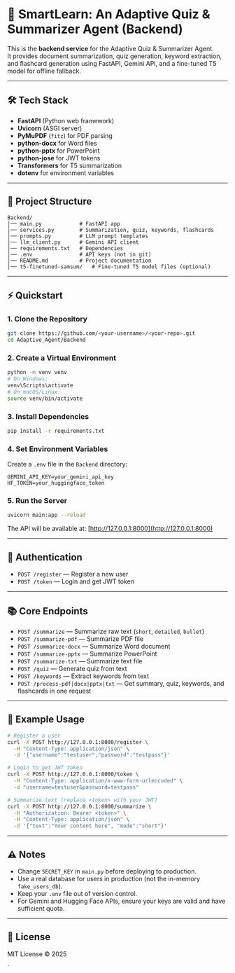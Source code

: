 # 📘 SmartLearn: An Adaptive Quiz & Summarizer Agent (Backend)

This is the **backend service** for the Adaptive Quiz & Summarizer Agent.  
It provides document summarization, quiz generation, keyword extraction, and flashcard generation using FastAPI, Gemini API, and a fine-tuned T5 model for offline fallback.

---

## 🛠️ Tech Stack

- **FastAPI** (Python web framework)
- **Uvicorn** (ASGI server)
- **PyMuPDF** (`fitz`) for PDF parsing
- **python-docx** for Word files
- **python-pptx** for PowerPoint
- **python-jose** for JWT tokens
- **Transformers** for T5 summarization
- **dotenv** for environment variables

---

## 📁 Project Structure

```
Backend/
│── main.py            # FastAPI app
│── services.py        # Summarization, quiz, keywords, flashcards
│── prompts.py         # LLM prompt templates
│── llm_client.py      # Gemini API client
│── requirements.txt   # Dependencies
│── .env               # API keys (not in git)
│── README.md          # Project documentation
│── t5-finetuned-samsum/   # Fine-tuned T5 model files (optional)
```

---

## ⚡ Quickstart

### 1. Clone the Repository

```bash
git clone https://github.com/<your-username>/<your-repo>.git
cd Adaptive_Agent/Backend
```

### 2. Create a Virtual Environment

```bash
python -m venv venv
# On Windows:
venv\Scripts\activate
# On macOS/Linux:
source venv/bin/activate
```

### 3. Install Dependencies

```bash
pip install -r requirements.txt
```

### 4. Set Environment Variables

Create a `.env` file in the `Backend` directory:

```
GEMINI_API_KEY=your_gemini_api_key
HF_TOKEN=your_huggingface_token
```

### 5. Run the Server

```bash
uvicorn main:app --reload
```

The API will be available at: [http://127.0.0.1:8000](http://127.0.0.1:8000)

---

## 🔑 Authentication

- `POST /register` — Register a new user
- `POST /token` — Login and get JWT token

---

## 📚 Core Endpoints

- `POST /summarize` — Summarize raw text (`short`, `detailed`, `bullet`)
- `POST /summarize-pdf` — Summarize PDF file
- `POST /summarize-docx` — Summarize Word document
- `POST /summarize-pptx` — Summarize PowerPoint
- `POST /summarize-txt` — Summarize text file
- `POST /quiz` — Generate quiz from text
- `POST /keywords` — Extract keywords from text
- `POST /process-pdf|docx|pptx|txt` — Get summary, quiz, keywords, and flashcards in one request

---

## 🧪 Example Usage

```bash
# Register a user
curl -X POST http://127.0.0.1:8000/register \
  -H "Content-Type: application/json" \
  -d '{"username":"testuser","password":"testpass"}'

# Login to get JWT token
curl -X POST http://127.0.0.1:8000/token \
  -H "Content-Type: application/x-www-form-urlencoded" \
  -d "username=testuser&password=testpass"

# Summarize text (replace <token> with your JWT)
curl -X POST http://127.0.0.1:8000/summarize \
  -H "Authorization: Bearer <token>" \
  -H "Content-Type: application/json" \
  -d '{"text":"Your content here", "mode":"short"}'
```

---

## ⚠️ Notes

- Change `SECRET_KEY` in `main.py` before deploying to production.
- Use a real database for users in production (not the in-memory `fake_users_db`).
- Keep your `.env` file out of version control.
- For Gemini and Hugging Face APIs, ensure your keys are valid and have sufficient quota.

---

## 📄 License

MIT License © 2025

`
